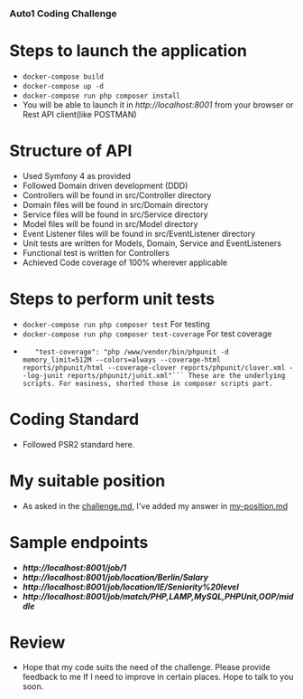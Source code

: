 ### Auto1 Coding Challenge

# Steps to launch the application
  - ```docker-compose build```
  - ```docker-compose up -d```
  - ```docker-compose run php composer install```
  - You will be able to launch it in *http://localhost:8001* from your browser or Rest API client(like POSTMAN)

# Structure of API
  * Used Symfony 4 as provided
  * Followed Domain driven development (DDD)
  * Controllers will be found in src/Controller directory
  * Domain files will be found in src/Domain directory
  * Service files will be found in src/Service directory
  * Model files will be found in src/Model directory
  * Event Listener files will be found in src/EventListener directory
  * Unit tests are written for Models, Domain, Service and EventListeners
  * Functional test is written for Controllers
  * Achieved Code coverage of 100% wherever applicable

# Steps to perform unit tests
  - ```docker-compose run php composer test``` For testing
  - ```docker-compose run php composer test-coverage``` For test coverage
  - ```"test": "php /www/vendor/bin/phpunit --colors=always --stderr",
       "test-coverage": "php /www/vendor/bin/phpunit -d memory_limit=512M --colors=always --coverage-html reports/phpunit/html --coverage-clover reports/phpunit/clover.xml --log-junit reports/phpunit/junit.xml"``` These are the underlying scripts. For easiness, shorted those in composer scripts part.

# Coding Standard
   * Followed PSR2 standard here.

# My suitable position
   * As asked in the [challenge.md](./docs/challenge.md), I've added my answer in [my-position.md](./docs/my-position.md)

# Sample endpoints
  - ***http://localhost:8001/job/1***
  - ***http://localhost:8001/job/location/Berlin/Salary***
  - ***http://localhost:8001/job/location/IE/Seniority%20level***
  - ***http://localhost:8001/job/match/PHP,LAMP,MySQL,PHPUnit,OOP/middle***

# Review
  * Hope that my code suits the need of the challenge. Please provide feedback to me If I need to improve in certain places. Hope to talk to you soon.
